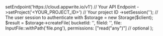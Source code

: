 <?php

use Appwrite\Client;
use Appwrite\InputFile;
use Appwrite\Services\Storage;

$client = (new Client())
    ->setEndpoint('https://cloud.appwrite.io/v1') // Your API Endpoint
    ->setProject('&lt;YOUR_PROJECT_ID&gt;') // Your project ID
    ->setSession(''); // The user session to authenticate with

$storage = new Storage($client);

$result = $storage->createFile(
    bucketId: '<BUCKET_ID>',
    fileId: '<FILE_ID>',
    file: InputFile::withPath('file.png'),
    permissions: ["read("any")"] // optional
);